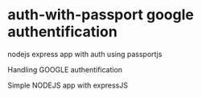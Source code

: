 # auth-with-passport google authentification
nodejs express app with auth using passportjs

Handling GOOGLE authentification

Simple NODEJS app with expressJS
